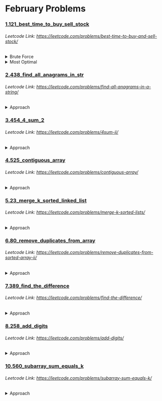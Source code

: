# February Problems

### [1.121_best_time_to_buy_sell_stock](https://github.com/shamli1997/leetcode_problems/blob/main/Leetcode_Problems/2.February/1.121_best_time_to_buy_sell_stock.py)
###### Leetcode Link: https://leetcode.com/problems/best-time-to-buy-and-sell-stock/
<details><summary>Brute Force</summary>


##### TC: (N ^ 2)
##### SC: O(1)

1. Use a for loop of ‘i’ from 0 to n.
2. Use another for loop from ‘i+1’ to n.
3. If arr[j] > arr[i] , take the difference and compare  and store it in the maxProfit variable.
4. Return maxProfit.
</details>

<details><summary>Most Optimal</summary>

##### TC: O(N)
##### SC: O(1)
 1. Initialize min_price = prices[0] and max_profit = 0
 2. iterate through the array
 3. min_price = min(price,min_price)
 4. max_profit = max(max_profit, price - min_price)
 5. return max_profit

</details>

### [2.438_find_all_anagrams_in_str](https://github.com/shamli1997/leetcode_problems/blob/main/Leetcode_Problems/2.February/2.438_find_all_anagrams_in_str.py)
###### Leetcode Link: https://leetcode.com/problems/find-all-anagrams-in-a-string/

<details><summary>Approach</summary>

##### TC: O(N)
##### SC: O(1)
 1. Initialize pattern dictionary dict_p hashmap using collenctions.counter(p), dict_s = {}, start = 0
 2. iterate from 1 to len(s)
 3. if s[end] in the dict_s add 1 as value else increment by 1
 4. check if dict_s == dict_p: result.append(start)
 5. if (end - start + 1) >= len(p):if dic_s[s[start]] > 1:decrement the val else delete dic_s[s[start]
 6. increment start by 1
 7. return result

</details>

### [3.454_4_sum_2](https://github.com/shamli1997/leetcode_problems/blob/main/Leetcode_Problems/2.February/3.454_4_sum_2.py)
###### Leetcode Link: https://leetcode.com/problems/4sum-ii/

<details><summary>Approach</summary>

##### TC: O(N*N)
##### SC: O(N*N)
 1. Initialize 2 dicts d1 d2
 2. iterate over nums1, nums2.
    1. insert num1+num2 frequency in d1
 3. Iterate over nums3, nums4
    1. insert num3+num4 frequency in d1
 4. Iterate over d1.keys()
    1. if -key in d2.keys:
        1. ans += d1[key] * d2[-key]
 5. return ans


</details>

### [4.525_contiguous_array](https://github.com/shamli1997/leetcode_problems/blob/main/Leetcode_Problems/2.February/4.525_contiguous_array.py)
###### Leetcode Link: https://leetcode.com/problems/contiguous-array/

<details><summary>Approach</summary>

##### TC: O(N)
##### SC: O(N)
 1. Initialize total, maxlength = 0, 0 and prefix_sum={-1:0}
 2. iterate over ienumerate(nums)
      1. if num == 0: total--
      2. if num == 1: total++
      3. if total not in prefix_sum.keys(): prefix_sum[total] = index
      4. else: maxlength = max(maxlength,index - prefi_sum)
3. return maxlength



</details>

### [5.23_merge_k_sorted_linked_list](https://github.com/shamli1997/leetcode_problems/blob/main/Leetcode_Problems/2.February/5.23_merge_k_sorted_linked_list.py)
###### Leetcode Link: https://leetcode.com/problems/merge-k-sorted-lists/

<details><summary>Approach</summary>

##### TC: O(N log k) where k is the number of linked lists
##### SC: O(1)
1. Pair up k lists and merge each pair.

2. After the first pairing, k lists are merged into k/2 lists with average 2N/k length, then k/4, k/8 and so on.

3. Repeat this procedure until we get the final sorted linked list.

Thus, we'll traverse almost NN nodes per pairing and merging, and repeat this procedure about log{k} times.

 

</details>

### [6.80_remove_duplicates_from_array](https://github.com/shamli1997/leetcode_problems/blob/main/Leetcode_Problems/2.February/6.80_remove_duplicates_from_array.py)
###### Leetcode Link: https://leetcode.com/problems/remove-duplicates-from-sorted-array-ii/

<details><summary>Approach</summary>

##### TC: O(N) 
##### SC: O(1)
1. if len of nums < 3 return len(NUMS)
2. iterate over nums from 1 to len(nums) - 1
   1. if nums[i-1]!=nums[i+1]
      1. nums[count] = nums[i]
      2. count += 1
3. nums[count] = nums[-1]
4. return count + 1

 

</details>

### [7.389_find_the_difference](https://github.com/shamli1997/leetcode_problems/blob/main/Leetcode_Problems/2.February/7.389_find_the_difference.py)
###### Leetcode Link: https://leetcode.com/problems/find-the-difference/

<details><summary>Approach</summary>

##### TC: O(N) 
##### SC: O(1)
1. initialize c = 0
2. iterate over s and xor ord(s) with c
3. iterate over t and xor ord(t) with c
4. return c

 

</details>


### [8.258_add_digits](https://github.com/shamli1997/leetcode_problems/blob/main/Leetcode_Problems/2.February/8.258_add_digits.py)
###### Leetcode Link: https://leetcode.com/problems/add-digits/

<details><summary>Approach</summary>

##### TC: O(N) 
##### SC: O(1)
1. initialize res = num
2. iterate while len(str(res))>1
   1. div_num = res // 10
   2. rem = res % 10
   3. res = div_num + rem
3. return res
</details>

### [10.560_subarray_sum_equals_k](https://github.com/shamli1997/leetcode_problems/blob/main/Leetcode_Problems/2.February/10.560_subarry_sum_equals_k.py)
###### Leetcode Link: https://leetcode.com/problems/subarray-sum-equals-k/

<details><summary>Approach</summary>

##### TC: O(N) 
##### SC: O(N)
1. initialize sum, count, d[0] = 0, 0 ,0
2. iterate over arr
   1. sum += arr[i]
   2. count += d.get(sum - k,0)
   3. d[sum] = d.get(sum,0) + 1
3. return count
</details>